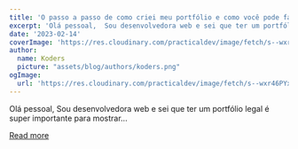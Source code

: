 ```yaml
---
title: 'O passo a passo de como criei meu portfólio e como você pode fazer o mesmo'
excerpt: 'Olá pessoal,  Sou desenvolvedora web e sei que ter um portfólio legal é super importante para mostrar...'
date: '2023-02-14'
coverImage: 'https://res.cloudinary.com/practicaldev/image/fetch/s--wxr46PYx--/c_imagga_scale,f_auto,fl_progressive,h_420,q_auto,w_1000/https://dev-to-uploads.s3.amazonaws.com/uploads/articles/lopyfd2tkue0z1upkfi7.png'
author:
  name: Koders
  picture: "assets/blog/authors/koders.png"
ogImage:
  url: 'https://res.cloudinary.com/practicaldev/image/fetch/s--wxr46PYx--/c_imagga_scale,f_auto,fl_progressive,h_420,q_auto,w_1000/https://dev-to-uploads.s3.amazonaws.com/uploads/articles/lopyfd2tkue0z1upkfi7.png'
---
```


Olá pessoal,  Sou desenvolvedora web e sei que ter um portfólio legal é super importante para mostrar...

[Read more](https://dev.to/dellamora/o-passo-a-passo-de-como-criei-meu-portfolio-e-como-voce-pode-fazer-o-mesmo-23kf)

